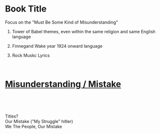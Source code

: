 # Book Title

Focus on the "Must Be Some Kind of Misunderstanding"

1. Tower of Babel themes, even within the same religion and same English language

2. Finnegand Wake year 1924 onward language

3. Rock Muskc Lyrics

&nbsp;

# [Misunderstanding / Mistake](Misunderstanding_Mistake.md)

&nbsp;

&nbsp;

Titles?    
Our Mistake ("My Struggle" hitler)    
We The People, Our Mistake     
